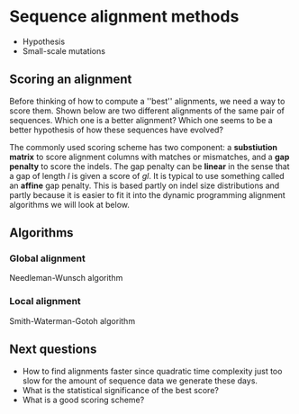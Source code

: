 # Sequence alignment methods
- Hypothesis
- Small-scale mutations

## Scoring an alignment
Before thinking of how to compute a ''best'' alignments, we need a way to score them.
Shown below are two different alignments of the same pair of sequences. 
Which one is a better alignment? Which one seems to be a better hypothesis of how these sequences have evolved?


The commonly used scoring scheme has two component: a **substiution matrix** to score alignment columns with matches or mismatches, and a **gap penalty** to score the indels. The gap penalty can be **linear** in the sense that a gap of length $l$ is given a score of $gl$.  It is typical to use something called an **affine** gap penalty.  This is based partly on indel size distributions and partly because it is easier to fit it into the dynamic programming alignment algorithms we will look at below.
## Algorithms

### Global alignment 

Needleman-Wunsch algorithm



### Local alignment
Smith-Waterman-Gotoh algorithm


## Next questions

- How to find alignments faster since quadratic time complexity just too slow for the amount of sequence data we generate these days. 
- What is the statistical significance of the best score?
- What is a good scoring scheme?
